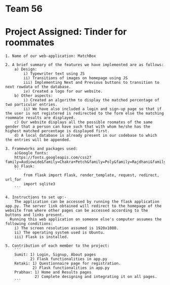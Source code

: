 # Team 56

# Project Assigned: Tinder for roommates
```
1. Name of our web-application: MatchBox

2. A brief summary of the features we have implemented are as follows:
    a) Design:
        i) Typewriter text using JS
        ii) Transitions of images on homepage using JS
        iii) Implementing Next and Previous buttons to transition to next rowdata of the database.
        iv) Created a logo for our website.
    b) Other aspects:
        i) Created an algorithm to display the matched percentage of two particular entries.
        ii) We have also included a login and sign-up page so that if the user is not registered is redirected to the form else the matching roommate results are displayed.
    c) Our website displays all the possible roomates of the same gender that a person can have such that with whom he/she has the highest matched percentage is displayed first.
    d) A local database is already present in our codebase to which the entries will be appended.

3. Frameworks and packages used:
    a)Google fonts:
    https://fonts.googleapis.com/css2?family=Audiowide&family=Chakra+Petch&family=Poly&family=Rajdhani&family=Sigmar&display=swap
    b) Flask:
    ```
        from flask import Flask, render_template, request, redirect, url_for
        import sqlite3
    ```
    
4. Instructions to set up:-
    The application can be accessed by running the flask application app.py. The server link obtained will redirect to the homepage of the website from where other pages can be accessed according to the buttons and links present.
  Running this web application on someone else's computer assumes the following conditions:
    i) The screen resolution assumed is 1920x1080.
    ii) The operating system used is Ubuntu.
    iii) Flask is installed.

5. Contribution of each member to the project:
    ```
    Sumit: 1) Login, Signup, About pages
           2) Flask functionalities in app.py
    Ketaki: 1) Questionnaire page for registration.
            2) Flask functionalities in app.py
    Prabhav: 1) Home and Results pages
             2) Complete designing and integrating it on all pages.
    ```
```
